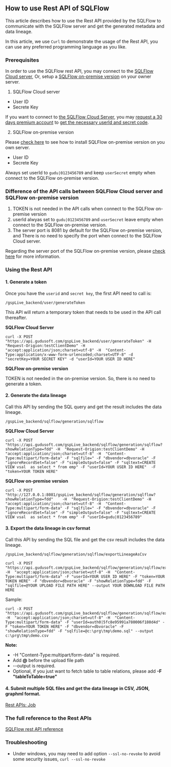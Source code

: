 ## How to use Rest API of SQLFlow

This article describes how to use the Rest API provided by the SQLFlow to 
communicate with the SQLFlow server and get the generated metadata and data lineage.

In this article, we use `Curl` to demonstrate the usage of the Rest API, 
you can use any preferred programming language as you like.

### Prerequisites
In order to use the SQLFlow rest API, you may connect to the [SQLFlow Cloud server](https://sqlflow.gudusoft.com),
Or, setup a [SQLFlow on-premise version](https://www.gudusoft.com/sqlflow-on-premise-version/) on your owner server.

1. SQLFlow Cloud server

- User ID
- Secrete Key

If you want to connect to [the SQLFlow Cloud Server](https://sqlflow.gudusoft.com), you may [request a 30 days premium account](https://www.gudusoft.com/request-a-premium-account/) to 
[get the necessary userId and secret code](/sqlflow-userid-secret.md).


2. SQLFlow on-premise version

Please [check here](https://github.com/sqlparser/sqlflow_public/blob/master/install_sqlflow.md) to see how to install SQLFlow on-premise version on you own server.

- User ID
- Secrete Key

Always set userId to `gudu|0123456789` and keep `userSecret` empty when connect to the SQLFlow on-premise version.


### Difference of the API calls between SQLFlow Cloud server and SQLFlow on-premise version

1. TOKEN is not needed in the API calls when connect to the SQLFlow on-premise version
2. userId alwyas set to `gudu|0123456789` and `userSecret` leave empty when connect to the SQLFlow on-premise version.
3. The server port is 8081 by default for the SQLFlow on-premise version, and There is no need to specify the port when connect to the SQLFlow Cloud server.

Regarding the server port of the SQLFlow on-premise version, please [check here](https://github.com/sqlparser/sqlflow_public/tree/master/grabit#1-sqlflow-server) for more information.



### Using the Rest API

#### 1. Generate a token


Once you have the `userid` and `secret key`, the first API need to call is:

```
/gspLive_backend/user/generateToken
```

This API will return a temporary token that needs to be used in the API call thereafter.

**SQLFlow Cloud Server**
```
curl -X POST "https://api.gudusoft.com/gspLive_backend/user/generateToken" -H  "Request-Origion:testClientDemo" -H  "accept:application/json;charset=utf-8" -H  "Content-Type:application/x-www-form-urlencoded;charset=UTF-8" -d "secretKey=YOUR SECRET KEY" -d "userId=YOUR USER ID HERE"
```

**SQLFlow on-premise version**

TOKEN is not needed in the on-premise version. So, there is no need to generate a token.


#### 2. Generate the data lineage

Call this API by sending the SQL query and get the result includes the data lineage.

```
/gspLive_backend/sqlflow/generation/sqlflow
```


**SQLFlow Cloud Server**
```
curl -X POST "https://api.gudusoft.com/gspLive_backend/sqlflow/generation/sqlflow?showRelationType=fdd" -H  "Request-Origion:testClientDemo" -H  "accept:application/json;charset=utf-8" -H  "Content-Type:multipart/form-data" -F "sqlfile=" -F "dbvendor=dbvoracle" -F "ignoreRecordSet=false" -F "simpleOutput=false" -F "sqltext=CREATE VIEW vsal  as select * from emp" -F "userId=YOUR USER ID HERE"  -F "token=YOUR TOKEN HERE"
```

**SQLFlow on-premise version**
```
curl -X POST "http://127.0.0.1:8081/gspLive_backend/sqlflow/generation/sqlflow?showRelationType=fdd"    -H  "Request-Origion:testClientDemo" -H  "accept:application/json;charset=utf-8" -H  "Content-Type:multipart/form-data" -F "sqlfile=" -F "dbvendor=dbvoracle" -F "ignoreRecordSet=false" -F "simpleOutput=false" -F "sqltext=CREATE VIEW vsal  as select * from emp" -F "userId=gudu|0123456789" 
```


#### 3. Export the data lineage in csv format

Call this API by sending the SQL file and get the csv result includes the data lineage.

```
/gspLive_backend/sqlflow/generation/sqlflow/exportLineageAsCsv
```

```
curl -X POST "https://api.gudusoft.com/gspLive_backend/sqlflow/generation/sqlflow/exportLineageAsCsv" -H  "accept:application/json;charset=utf-8" -H  "Content-Type:multipart/form-data" -F "userId=YOUR USER ID HERE" -F "token=YOUR TOKEN HERE" -F "dbvendor=dbvoracle" -F "showRelationType=fdd" -F "sqlfile=@YOUR UPLOAD FILE PATH HERE" --output YOUR DOWNLOAD FILE PATH HERE
```

Sample:
```
curl -X POST "https://api.gudusoft.com/gspLive_backend/sqlflow/generation/sqlflow/exportLineageAsCsv" -H  "accept:application/json;charset=utf-8" -H  "Content-Type:multipart/form-data" -F "userId=auth0|5fc8e95991a780006f180d4d" -F "token=YOUR TOKEN HERE" -F "dbvendor=dbvoracle" -F "showRelationType=fdd" -F "sqlfile=@c:\prg\tmp\demo.sql" --output c:\prg\tmp\demo.csv
```


**Note:**
 * -H  "Content-Type:multipart/form-data" is required.
 * Add **@** before the upload file path 
 * --output is required.
 * Optional, if you just want to fetch table to table relations, please add **-F "tableToTable=true"**


#### 4.  Submit multiple SQL files and get the data lineage in CSV, JSON, graphml format.
<a href="sqlflow-job-api-tutorial.md">Rest APIs: Job</a>

### The full reference to the Rest APIs

[SQLFlow rest API reference](sqlflow_api.md)

### Troubleshooting

- Under windows, you may need to add option `--ssl-no-revoke` to avoid some security issues, `curl --ssl-no-revoke`
